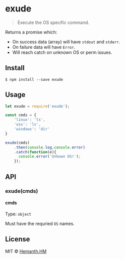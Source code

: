 # exude 

> Execute the OS specific command.

Returns a promise which: 

* On success data (array) will have `stdout` and `stderr`.
* On failure data will have `Error`.
* Will reach catch on unknown OS or perm issues.

## Install

```
$ npm install --save exude
```

## Usage

```js
let exude = require('exude');

const cmds = {
	'linux': 'ls',
	'osx': 'ls',
	'windows': 'dir'
}

exude(cmds)
	.then(console.log,console.error)
	.catch(function(e){
	  console.error('Unkown OS!');
	});
```

## API

### exude(cmds)

#### cmds

Type: `object`

Must have the requried `OS` names.

## License

MIT © [Hemanth.HM](http://h3manth.com)
